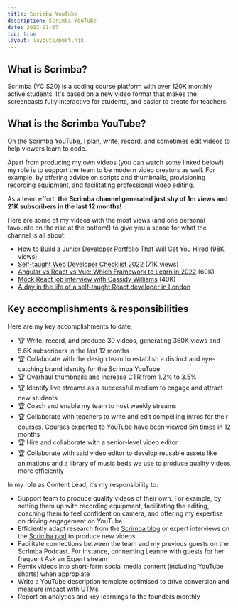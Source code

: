 ```yaml
---
title: Scrimba YouTube
description: Scrimba YouTube
date: 2023-01-07
toc: true
layout: layouts/post.njk
---
```


## What is Scrimba?
Scrimba (YC S20) is a coding course platform with over 120K monthly active students. It's based on a new video format that makes the screencasts fully interactive for students, and easier to create for teachers.

## What is the Scrimba YouTube?
On the [Scrimba YouTube](https://www.youtube.com/c/scrimba), I plan, write, record, and sometimes edit videos to help viewers learn to code. 

Apart from producing my own videos (you can watch some linked below!) my role is to support the team to be modern video creators as well.  For example, by offering advice on scripts and thumbnails, provisioning recording equipment, and facilitating professional video editing. 

As a team effort, **the Scrimba channel generated just shy of 1m views and 21K subscribers in the last 12 months!**

Here are some of my videos with the most views (and one personal favourite on the rise at the bottom!) to give you a sense for what the channel is all about:

- [How to Build a Junior Developer Portfolio That Will Get You Hired](https://www.youtube.com/watch?v=9eMp8l4WEpE) (98K views)
- [Self-taught Web Developer Checklist 2022](https://www.youtube.com/watch?v=p1zJExpDvxs) (71K views)
- [Angular vs React vs Vue: Which Framework to Learn in 2022](https://www.youtube.com/watch?v=T2uKprwHHXU) (60K)
- [Mock React job interview with Cassidy Williams](https://www.youtube.com/watch?v=ZV373VaS4UM) (40K)
- [A day in the life of a self-taught React developer in London](https://www.youtube.com/watch?v=BZBXoU-pHoo)


## Key accomplishments & responsibilities
Here are my key accomplishments to date,

- 🏆 Write, record, and produce 30 videos, generating 360K views and 5.6K subscribers in the last 12 months
- 🏆 ​​Collaborate with the design team to establish a distinct and eye-catching brand identity for the Scrimba YouTube 
- 🏆 Overhaul thumbnails and increase CTR from 1.2% to 3.5%
- 🏆 Identify live streams as a successful medium to engage and attract new students
- 🏆 Coach and enable my team to host weekly streams
- 🏆 Collaborate with teachers to write and edit compelling intros for their courses. Courses exported to YouTube have been viewed 5m times in 12 months
- 🏆 Hire and collaborate with a senior-level video editor
- 🏆 Collaborate with said video editor to develop reusable assets like animations and a library of music beds we use to produce quality videos more efficiently


In my role as Content Lead, it’s my responsibility to:

- Support team to produce quality videos of their own. For example, by setting them up with recording equipment, facilitating the editing, coaching them to feel confident on camera, and offering my expertise on driving engagement on YouTube
- Efficiently adapt research from the [Scrimba blog](/works/scrimba-blog) or expert interviews on the [Scrimba pod](/works/scrimba-pod) to produce new videos
- Facilitate connections between the team and my previous guests on the Scrimba Podcast. For instance, connecting Leanne with guests for her frequent Ask an Expert stream
- Remix videos into short-form social media content (including YouTube shorts) when appropiate
- Write a YouTube description template optimised to drive conversion and measure impact with UTMs
- Report on analytics and key learnings to the founders monthly
